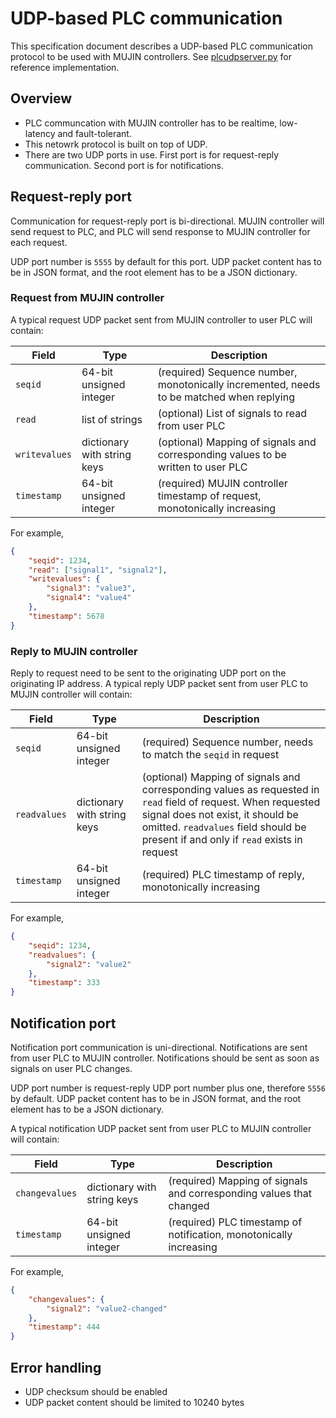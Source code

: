 # UDP-based PLC communication

This specification document describes a UDP-based PLC communication protocol to be used with MUJIN controllers. See [plcudpserver.py](mujinplcpy/python/mujinplc/plcudpserver.py) for reference implementation.

## Overview

- PLC communcation with MUJIN controller has to be realtime, low-latency and fault-tolerant.
- This netowrk protocol is built on top of UDP.
- There are two UDP ports in use. First port is for request-reply communication. Second port is for notifications.

## Request-reply port

Communication for request-reply port is bi-directional. MUJIN controller will send request to PLC, and PLC will send response to MUJIN controller for each request.

UDP port number is `5555` by default for this port. UDP packet content has to be in JSON format, and the root element has to be a JSON dictionary.

### Request from MUJIN controller

A typical request UDP packet sent from MUJIN controller to user PLC will contain:

| Field | Type | Description |
| - | - | - |
| `seqid` | 64-bit unsigned integer | (required) Sequence number, monotonically incremented, needs to be matched when replying |
| `read` | list of strings | (optional) List of signals to read from user PLC |
| `writevalues` | dictionary with string keys | (optional) Mapping of signals and corresponding values to be written to user PLC |
| `timestamp` | 64-bit unsigned integer | (required) MUJIN controller timestamp of request, monotonically increasing |

For example,

```json
{
    "seqid": 1234,
    "read": ["signal1", "signal2"],
    "writevalues": {
        "signal3": "value3",
        "signal4": "value4"
    },
    "timestamp": 5678
}
```

### Reply to MUJIN controller

Reply to request need to be sent to the originating UDP port on the originating IP address. A typical reply UDP packet sent from user PLC to MUJIN controller will contain:

| Field | Type | Description |
| - | - | - |
| `seqid` | 64-bit unsigned integer | (required) Sequence number, needs to match the `seqid` in request |
| `readvalues` | dictionary with string keys | (optional) Mapping of signals and corresponding values as requested in `read` field of request. When requested signal does not exist, it should be omitted. `readvalues` field should be present if and only if `read` exists in request |
| `timestamp` | 64-bit unsigned integer | (required) PLC timestamp of reply, monotonically increasing |


For example,

```json
{
    "seqid": 1234,
    "readvalues": {
        "signal2": "value2"
    },
    "timestamp": 333
}
```

## Notification port

Notification port communication is uni-directional. Notifications are sent from user PLC to MUJIN controller. Notifications should be sent as soon as signals on user PLC changes.

UDP port number is request-reply UDP port number plus one, therefore `5556` by default. UDP packet content has to be in JSON format, and the root element has to be a JSON dictionary.

A typical notification UDP packet sent from user PLC to MUJIN controller will contain:

| Field | Type | Description |
| - | - | - |
| `changevalues` | dictionary with string keys | (required) Mapping of signals and corresponding values that changed |
| `timestamp` | 64-bit unsigned integer | (required) PLC timestamp of notification, monotonically increasing |

For example,

```json
{
    "changevalues": {
        "signal2": "value2-changed"
    },
    "timestamp": 444
}
```

## Error handling

- UDP checksum should be enabled
- UDP packet content should be limited to 10240 bytes
